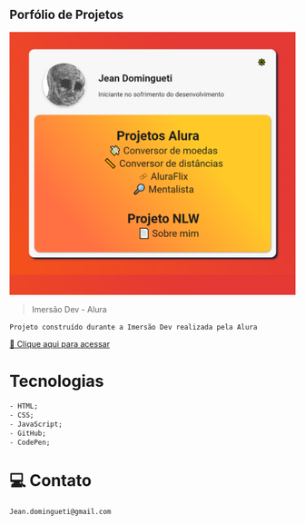 ## Porfólio de Projetos

![preview](./.github/preview.png)

> Imersão Dev - Alura 

    Projeto construído durante a Imersão Dev realizada pela Alura

[🔗 Clique aqui para acessar](https://Gtwz3.github.io/Portfolio)

# Tecnologias

    - HTML;
    - CSS;
    - JavaScript;
    - GitHub;
    - CodePen;

# 💻 Contato 

    Jean.domingueti@gmail.com